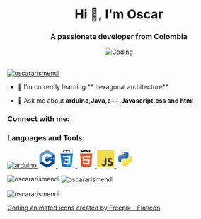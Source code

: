 
  <h1 align="center">Hi 👋, I'm Oscar</h1>
  <h3 align="center">A passionate developer from Colombia</h3>
  <div align="center">
    <img alt="Coding" width="20%" src="https://cdn-icons-gif.flaticon.com/9066/9066292.gif">
  </div>
  <br />



  
<p align="left"> <a href="https://github.com/ryo-ma/github-profile-trophy"><img src="https://github-profile-trophy.vercel.app/?username=oscararismendi" alt="oscararismendi" /></a> </p>


- 🌱 I’m currently learning ** hexagonal architecture**

- 💬 Ask me about **arduino,Java,c++,Javascript,css and html**

<h3 align="left">Connect with me:</h3>
<p align="left">
</p>

<h3 align="left">Languages and Tools:</h3>
<p align="left"> <a href="https://www.arduino.cc/" target="_blank" rel="noreferrer"> <img src="https://cdn.worldvectorlogo.com/logos/arduino-1.svg" alt="arduino" width="40" height="40"/> </a> <a href="https://www.w3schools.com/cpp/" target="_blank" rel="noreferrer"> <img src="https://raw.githubusercontent.com/devicons/devicon/master/icons/cplusplus/cplusplus-original.svg" alt="cplusplus" width="40" height="40"/> </a> <a href="https://www.w3schools.com/css/" target="_blank" rel="noreferrer"> <img src="https://raw.githubusercontent.com/devicons/devicon/master/icons/css3/css3-original-wordmark.svg" alt="css3" width="40" height="40"/> </a> <a href="https://www.w3.org/html/" target="_blank" rel="noreferrer"> <img src="https://raw.githubusercontent.com/devicons/devicon/master/icons/html5/html5-original-wordmark.svg" alt="html5" width="40" height="40"/> </a> <a href="https://developer.mozilla.org/en-US/docs/Web/JavaScript" target="_blank" rel="noreferrer"> <img src="https://raw.githubusercontent.com/devicons/devicon/master/icons/javascript/javascript-original.svg" alt="javascript" width="40" height="40"/> </a> <a href="https://www.python.org" target="_blank" rel="noreferrer"> <img src="https://raw.githubusercontent.com/devicons/devicon/master/icons/python/python-original.svg" alt="python" width="40" height="40"/> </a> </p>

<p><img align="left" src="https://github-readme-stats.vercel.app/api/top-langs?username=oscararismendi&show_icons=true&locale=en&layout=compact" alt="oscararismendi" /></p>

<p>&nbsp;<img align="center" src="https://github-readme-stats.vercel.app/api?username=oscararismendi&show_icons=true&locale=en" alt="oscararismendi" /></p>

<p><img align="center" src="https://github-readme-streak-stats.herokuapp.com/?user=oscararismendi&" alt="oscararismendi" /></p>
<a href="https://www.flaticon.com/free-animated-icons/coding" title="coding animated icons">Coding animated icons created by Freepik - Flaticon</a>
